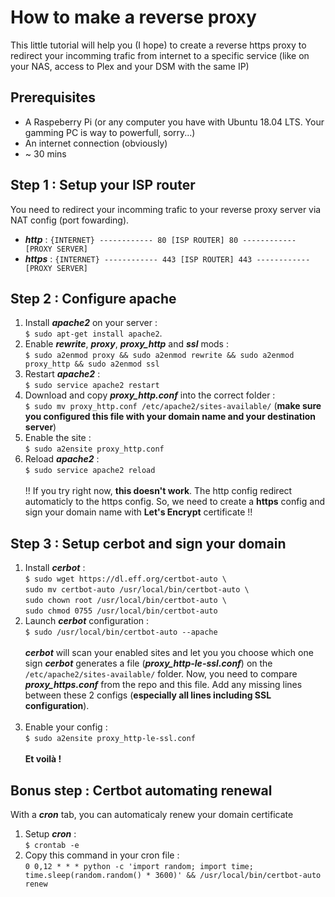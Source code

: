 # How to make a reverse proxy
This little tutorial will help you (I hope) to create a reverse https proxy to redirect your incomming trafic from internet to a specific service (like on your NAS, access to Plex and your DSM with the same IP)

## Prerequisites
  - A Raspeberry Pi (or any computer you have with Ubuntu 18.04 LTS. Your gamming PC is way to powerfull, sorry...)
  - An internet connection (obviously)
  - ~ 30 mins
 
## Step 1 : Setup your ISP router
You need to redirect your incomming trafic to your reverse proxy server via NAT config (port fowarding). 

  - ***http*** :  `{INTERNET} ------------ 80 [ISP ROUTER] 80 ------------ [PROXY SERVER]` <br>
  - ***https*** : `{INTERNET} ------------ 443 [ISP ROUTER] 443 ------------ [PROXY SERVER]`
  
## Step 2 : Configure apache
  1. Install ***apache2*** on your server : <br>
      `$ sudo apt-get install apache2`. <br>
  2. Enable ***rewrite***, ***proxy***, ***proxy_http*** and ***ssl*** mods : <br>
      `$ sudo a2enmod proxy && sudo a2enmod rewrite && sudo a2enmod proxy_http && sudo a2enmod ssl` <br>
  3. Restart ***apache2*** : <br>
      `$ sudo service apache2 restart` <br>
  4. Download and copy ***proxy_http.conf*** into the correct folder : <br>
      `$ sudo mv proxy_http.conf /etc/apache2/sites-available/` (**make sure you configured this file with your domain name and your destination server**) <br>
  5. Enable the site : <br>
      `$ sudo a2ensite proxy_http.conf` <br>
  6. Reload ***apache2*** : <br>
      `$ sudo service apache2 reload` <br><br>
!! If you try right now, **this doesn't work**. The http config redirect automaticly to the https config. So, we need to create a **https** config and sign your domain name with **Let's Encrypt** certificate !!

## Step 3 : Setup cerbot and sign your domain
  1. Install ***cerbot*** : <br>
    `$ sudo wget https://dl.eff.org/certbot-auto \` <br>
     `sudo mv certbot-auto /usr/local/bin/certbot-auto \` <br>
     `sudo chown root /usr/local/bin/certbot-auto \` <br>
     `sudo chmod 0755 /usr/local/bin/certbot-auto` <br>
  2. Launch ***cerbot*** configuration : <br>
    `$ sudo /usr/local/bin/certbot-auto --apache` <br><br>
    ***cerbot*** will scan your enabled sites and let you you choose which one sign
    ***cerbot*** generates a file (***proxy_http-le-ssl.conf***) on the `/etc/apache2/sites-available/` folder. Now, you need to compare ***proxy_https.conf*** from the repo and this file. Add any missing lines between these 2 configs (**especially all lines including SSL configuration**).<br><br>
  3. Enable your config : <br>
      `$ sudo a2ensite proxy_http-le-ssl.conf` <br><br>
**Et voilà !**

## Bonus step : Certbot automating renewal
With a ***cron*** tab, you can automaticaly renew your domain certificate <br>
  1. Setup ***cron*** :<br>
    `$ crontab -e`
  2. Copy this command in your cron file : <br>
    `0 0,12 * * * python -c 'import random; import time; time.sleep(random.random() * 3600)' && /usr/local/bin/certbot-auto renew `
